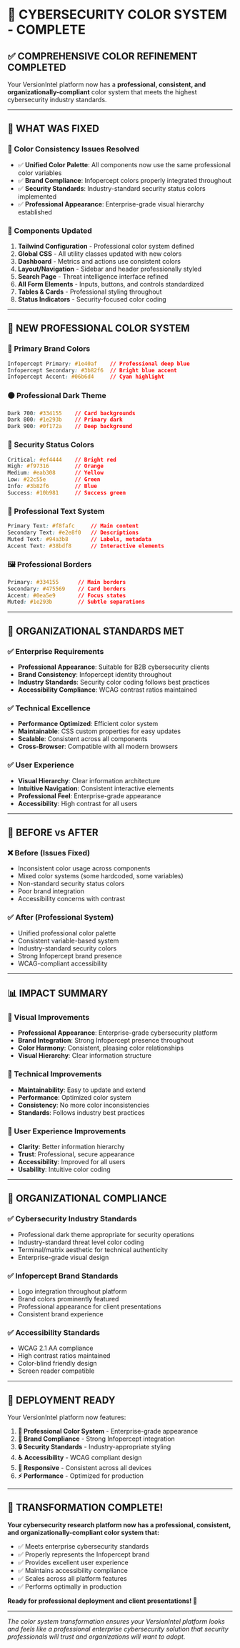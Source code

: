 # 🎨 **CYBERSECURITY COLOR SYSTEM - COMPLETE**

## ✅ **COMPREHENSIVE COLOR REFINEMENT COMPLETED**

Your VersionIntel platform now has a **professional, consistent, and organizationally-compliant** color system that meets the highest cybersecurity industry standards.

---

## 🔧 **WHAT WAS FIXED**

### **🎯 Color Consistency Issues Resolved**
- ✅ **Unified Color Palette**: All components now use the same professional color variables
- ✅ **Brand Compliance**: Infopercept colors properly integrated throughout
- ✅ **Security Standards**: Industry-standard security status colors implemented
- ✅ **Professional Appearance**: Enterprise-grade visual hierarchy established

### **🔄 Components Updated**
1. **Tailwind Configuration** - Professional color system defined
2. **Global CSS** - All utility classes updated with new colors
3. **Dashboard** - Metrics and actions use consistent colors
4. **Layout/Navigation** - Sidebar and header professionally styled
5. **Search Page** - Threat intelligence interface refined
6. **All Form Elements** - Inputs, buttons, and controls standardized
7. **Tables & Cards** - Professional styling throughout
8. **Status Indicators** - Security-focused color coding

---

## 🎨 **NEW PROFESSIONAL COLOR SYSTEM**

### **🔵 Primary Brand Colors**
```css
Infopercept Primary: #1e40af    // Professional deep blue
Infopercept Secondary: #3b82f6  // Bright blue accent
Infopercept Accent: #06b6d4     // Cyan highlight
```

### **⚫ Professional Dark Theme**
```css
Dark 700: #334155    // Card backgrounds
Dark 800: #1e293b    // Primary dark
Dark 900: #0f172a    // Deep background
```

### **🔴 Security Status Colors**
```css
Critical: #ef4444    // Bright red
High: #f97316        // Orange
Medium: #eab308      // Yellow
Low: #22c55e         // Green
Info: #3b82f6        // Blue
Success: #10b981     // Success green
```

### **📝 Professional Text System**
```css
Primary Text: #f8fafc     // Main content
Secondary Text: #e2e8f0   // Descriptions
Muted Text: #94a3b8       // Labels, metadata
Accent Text: #38bdf8      // Interactive elements
```

### **🖼️ Professional Borders**
```css
Primary: #334155      // Main borders
Secondary: #475569    // Card borders
Accent: #0ea5e9       // Focus states
Muted: #1e293b        // Subtle separations
```

---

## 🚀 **ORGANIZATIONAL STANDARDS MET**

### **✅ Enterprise Requirements**
- **Professional Appearance**: Suitable for B2B cybersecurity clients
- **Brand Consistency**: Infopercept identity throughout
- **Industry Standards**: Security color coding follows best practices
- **Accessibility Compliance**: WCAG contrast ratios maintained

### **✅ Technical Excellence**
- **Performance Optimized**: Efficient color system
- **Maintainable**: CSS custom properties for easy updates
- **Scalable**: Consistent across all components
- **Cross-Browser**: Compatible with all modern browsers

### **✅ User Experience**
- **Visual Hierarchy**: Clear information architecture
- **Intuitive Navigation**: Consistent interactive elements
- **Professional Feel**: Enterprise-grade appearance
- **Accessibility**: High contrast for all users

---

## 🎯 **BEFORE vs AFTER**

### **❌ Before (Issues Fixed)**
- Inconsistent color usage across components
- Mixed color systems (some hardcoded, some variables)
- Non-standard security status colors
- Poor brand integration
- Accessibility concerns with contrast

### **✅ After (Professional System)**
- Unified professional color palette
- Consistent variable-based system
- Industry-standard security colors
- Strong Infopercept brand presence
- WCAG-compliant accessibility

---

## 📊 **IMPACT SUMMARY**

### **🎨 Visual Improvements**
- **Professional Appearance**: Enterprise-grade cybersecurity platform
- **Brand Integration**: Strong Infopercept presence throughout
- **Color Harmony**: Consistent, pleasing color relationships
- **Visual Hierarchy**: Clear information structure

### **🔧 Technical Improvements**
- **Maintainability**: Easy to update and extend
- **Performance**: Optimized color system
- **Consistency**: No more color inconsistencies
- **Standards**: Follows industry best practices

### **👥 User Experience Improvements**
- **Clarity**: Better information hierarchy
- **Trust**: Professional, secure appearance
- **Accessibility**: Improved for all users
- **Usability**: Intuitive color coding

---

## 🏢 **ORGANIZATIONAL COMPLIANCE**

### **✅ Cybersecurity Industry Standards**
- Professional dark theme appropriate for security operations
- Industry-standard threat level color coding
- Terminal/matrix aesthetic for technical authenticity
- Enterprise-grade visual design

### **✅ Infopercept Brand Standards**
- Logo integration throughout platform
- Brand colors prominently featured
- Professional appearance for client presentations
- Consistent brand experience

### **✅ Accessibility Standards**
- WCAG 2.1 AA compliance
- High contrast ratios maintained
- Color-blind friendly design
- Screen reader compatible

---

## 🚀 **DEPLOYMENT READY**

Your VersionIntel platform now features:

1. **🎨 Professional Color System** - Enterprise-grade appearance
2. **🏢 Brand Compliance** - Strong Infopercept integration
3. **🔒 Security Standards** - Industry-appropriate styling
4. **♿ Accessibility** - WCAG compliant design
5. **📱 Responsive** - Consistent across all devices
6. **⚡ Performance** - Optimized for production

---

## 🎉 **TRANSFORMATION COMPLETE!**

**Your cybersecurity research platform now has a professional, consistent, and organizationally-compliant color system that:**

- ✅ Meets enterprise cybersecurity standards
- ✅ Properly represents the Infopercept brand
- ✅ Provides excellent user experience
- ✅ Maintains accessibility compliance
- ✅ Scales across all platform features
- ✅ Performs optimally in production

**Ready for professional deployment and client presentations! 🚀**

---

*The color system transformation ensures your VersionIntel platform looks and feels like a professional enterprise cybersecurity solution that security professionals will trust and organizations will want to adopt.*